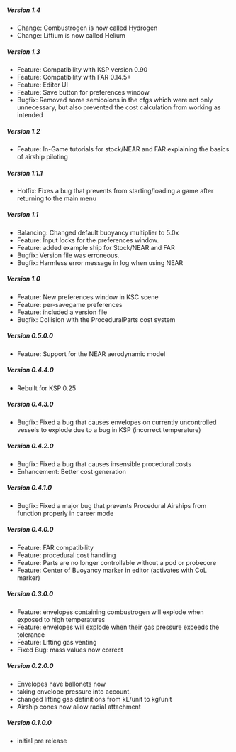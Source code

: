 ##### Version 1.4
- Change: Combustrogen is now called Hydrogen
- Change: Liftium is now called Helium

##### Version 1.3
- Feature: Compatibility with KSP version 0.90
- Feature: Compatibility with FAR 0.14.5+
- Feature: Editor UI
- Feature: Save button for preferences window
- Bugfix: Removed some semicolons in the cfgs which were not only unnecessary, but also prevented the cost calculation from working as intended

##### Version 1.2
- Feature: In-Game tutorials for stock/NEAR and FAR explaining the basics of airship piloting

##### Version 1.1.1
- Hotfix: Fixes a bug that prevents from starting/loading a game after returning to the main menu

##### Version 1.1
- Balancing: Changed default buoyancy multiplier to 5.0x
- Feature: Input locks for the preferences window.
- Feature: added example ship for Stock/NEAR and FAR
- Bugfix: Version file was erroneous.
- Bugfix: Harmless error message in log when using NEAR

##### Version 1.0
- Feature: New preferences window in KSC scene
- Feature: per-savegame preferences
- Feature: included a version file
- Bugfix: Collision with the ProceduralParts cost system

##### Version 0.5.0.0
- Feature: Support for the NEAR aerodynamic model

##### Version 0.4.4.0
- Rebuilt for KSP 0.25

##### Version 0.4.3.0
- Bugfix: Fixed a bug that causes envelopes on currently uncontrolled vessels to explode due to a bug in KSP (incorrect temperature)

##### Version 0.4.2.0
- Bugfix: Fixed a bug that causes insensible procedural costs
- Enhancement: Better cost generation

##### Version 0.4.1.0
- Bugfix: Fixed a major bug that prevents Procedural Airships from function properly in career mode

##### Version 0.4.0.0
- Feature: FAR compatibility
- Feature: procedural cost handling
- Feature: Parts are no longer controllable without a pod or probecore
- Feature: Center of Buoyancy marker in editor (activates with CoL marker)

##### Version 0.3.0.0
- Feature: envelopes containing combustrogen will explode when exposed to high temperatures
- Feature: envelopes will explode when their gas pressure exceeds the tolerance
- Feature: Lifting gas venting
- Fixed Bug: mass values now correct

##### Version 0.2.0.0
- Envelopes have ballonets now
- taking envelope pressure into account.
- changed lifting gas definitions from kL/unit to kg/unit
- Airship cones now allow radial attachment

##### Version 0.1.0.0
- initial pre release